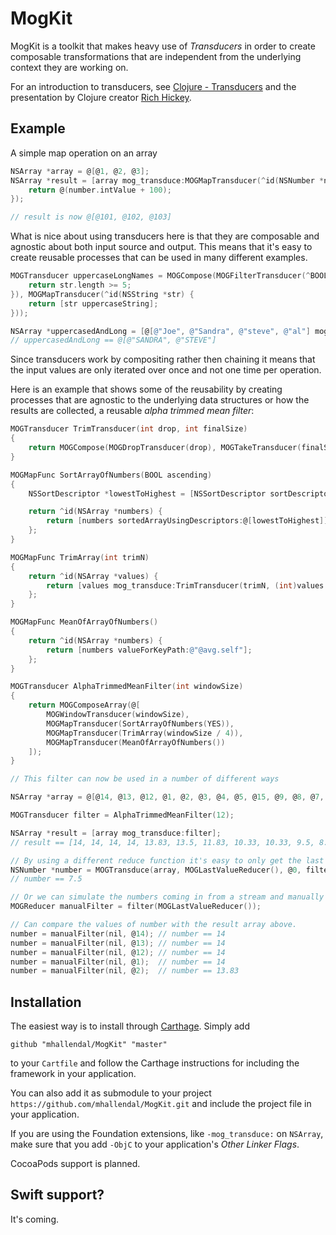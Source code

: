 # MogKit

MogKit is a toolkit that makes heavy use of _Transducers_ in order to create composable transformations that are independent from the underlying context they are working on.

For an introduction to transducers, see [Clojure - Transducers](http://clojure.org/transducers) and the presentation by Clojure creator [Rich Hickey](https://www.youtube.com/watch?v=6mTbuzafcII).

## Example
A simple map operation on an array

```objective-c
NSArray *array = @[@1, @2, @3];
NSArray *result = [array mog_transduce:MOGMapTransducer(^id(NSNumber *number) {
    return @(number.intValue + 100);
});

// result is now @[@101, @102, @103]
```

What is nice about using transducers here is that they are composable and agnostic about both input source and output. This means that it's easy to create reusable processes that can be used in many different examples.

```objective-c
MOGTransducer uppercaseLongNames = MOGCompose(MOGFilterTransducer(^BOOL(NSString *str) {
    return str.length >= 5;
}), MOGMapTransducer(^id(NSString *str) {
    return [str uppercaseString];
}));

NSArray *uppercasedAndLong = [@[@"Joe", @"Sandra", @"steve", @"al"] mog_transduce:uppercaseLongNames]);
// uppercasedAndLong == @[@"SANDRA", @"STEVE"]
```

Since transducers work by compositing rather then chaining it means that the input values are only iterated over once and not one time per operation.

Here is an example that shows some of the reusability by creating processes that are agnostic to the underlying data structures or how the results are collected, a reusable _alpha trimmed mean filter_:

```objective-c
MOGTransducer TrimTransducer(int drop, int finalSize)
{
    return MOGCompose(MOGDropTransducer(drop), MOGTakeTransducer(finalSize));
}

MOGMapFunc SortArrayOfNumbers(BOOL ascending)
{
    NSSortDescriptor *lowestToHighest = [NSSortDescriptor sortDescriptorWithKey:@"self" ascending:ascending];

    return ^id(NSArray *numbers) {
        return [numbers sortedArrayUsingDescriptors:@[lowestToHighest]];
    };
}

MOGMapFunc TrimArray(int trimN)
{
    return ^id(NSArray *values) {
        return [values mog_transduce:TrimTransducer(trimN, (int)values.count - 2 * trimN)];
    };
}

MOGMapFunc MeanOfArrayOfNumbers()
{
    return ^id(NSArray *numbers) {
        return [numbers valueForKeyPath:@"@avg.self"];
    };
}

MOGTransducer AlphaTrimmedMeanFilter(int windowSize)
{
    return MOGComposeArray(@[
        MOGWindowTransducer(windowSize),
        MOGMapTransducer(SortArrayOfNumbers(YES)),
        MOGMapTransducer(TrimArray(windowSize / 4)),
        MOGMapTransducer(MeanOfArrayOfNumbers())
    ]);
}

// This filter can now be used in a number of different ways

NSArray *array = @[@14, @13, @12, @1, @2, @3, @4, @5, @15, @9, @8, @7, @13, @14];

MOGTransducer filter = AlphaTrimmedMeanFilter(12);

NSArray *result = [array mog_transduce:filter];
// result == [14, 14, 14, 14, 13.83, 13.5, 11.83, 10.33, 10.33, 9.5, 8.5, 7.5, 7.5, 7.5]

// By using a different reduce function it's easy to only get the last value:
NSNumber *number = MOGTransduce(array, MOGLastValueReducer(), @0, filter);
// number == 7.5

// Or we can simulate the numbers coming in from a stream and manually feed numbers to the filter.
MOGReducer manualFilter = filter(MOGLastValueReducer());

// Can compare the values of number with the result array above.
number = manualFilter(nil, @14); // number == 14
number = manualFilter(nil, @13); // number == 14
number = manualFilter(nil, @12); // number == 14
number = manualFilter(nil, @1);  // number == 14
number = manualFilter(nil, @2);  // number == 13.83
```

## Installation
The easiest way is to install through [Carthage](https://github.com/Carthage/Carthage). Simply add

```
github "mhallendal/MogKit" "master"
```

to your `Cartfile` and follow the Carthage instructions for including the framework in your application.

You can also add it as submodule to your project `https://github.com/mhallendal/MogKit.git` and include the project file in your application.

If you are using the Foundation extensions, like `-mog_transduce:` on `NSArray`, make sure that you add `-ObjC` to your application's _Other Linker Flags_.

CocoaPods support is planned.

## Swift support?
It's coming.
